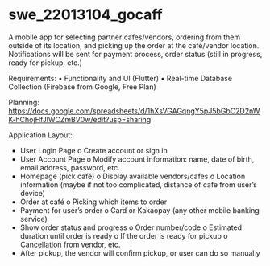 # swe_22013104_gocaff
A mobile app for selecting partner cafes/vendors, ordering from them outside of its location, and picking up the order at the café/vendor location. Notifications will be sent for payment process, order status (still in progress, ready for pickup, etc.)

Requirements:
•	Functionality and UI (Flutter)
•	Real-time Database Collection (Firebase from Google, Free Plan)

Planning:
https://docs.google.com/spreadsheets/d/1hXsVGAGqngY5pJ5bGbC2D2nWK-hChojHfJlWCZmBV0w/edit?usp=sharing
 
Application Layout:
-	User Login Page
o	Create account or sign in
-	User Account Page
o	Modify account information: name, date of birth, email address, password, etc.
-	Homepage (pick café)
o	Display available vendors/cafes
o	Location information (maybe if not too complicated, distance of cafe from user’s device)
-	Order at café
o	Picking which items to order
-	Payment for user’s order
o	Card or Kakaopay (any other mobile banking service)
-	Show order status and progress
o	Order number/code
o	Estimated duration until order is ready
o	If the order is ready for pickup
o	Cancellation from vendor, etc.
-	After pickup, the vendor will confirm pickup, or user can do so manually
